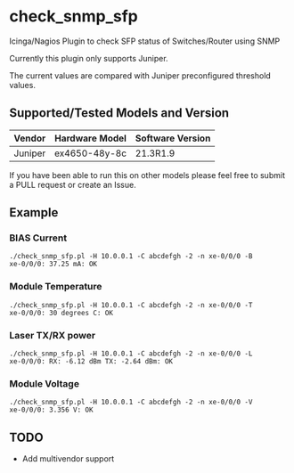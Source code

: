 # check_snmp_sfp
Icinga/Nagios Plugin to check SFP status of Switches/Router using SNMP

Currently this plugin only supports Juniper.

The current values are compared with Juniper preconfigured threshold values.

## Supported/Tested Models and Version

| Vendor       | Hardware Model | Software Version |
| ------------ | -------------- | ---------------- |
| Juniper      | ex4650-48y-8c  | 21.3R1.9         |

If you have been able to run this on other models please feel free to submit a PULL request or create an Issue.

## Example
### BIAS Current
```
./check_snmp_sfp.pl -H 10.0.0.1 -C abcdefgh -2 -n xe-0/0/0 -B
xe-0/0/0: 37.25 mA: OK
```

### Module Temperature
```
./check_snmp_sfp.pl -H 10.0.0.1 -C abcdefgh -2 -n xe-0/0/0 -T
xe-0/0/0: 30 degrees C: OK
```

### Laser TX/RX power
```
./check_snmp_sfp.pl -H 10.0.0.1 -C abcdefgh -2 -n xe-0/0/0 -L
xe-0/0/0: RX: -6.12 dBm TX: -2.64 dBm: OK
```

### Module Voltage
```
./check_snmp_sfp.pl -H 10.0.0.1 -C abcdefgh -2 -n xe-0/0/0 -V
xe-0/0/0: 3.356 V: OK
```

## TODO
  - Add multivendor support
